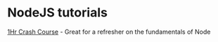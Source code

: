 # NodeJS tutorials

[1Hr Crash Course](https://youtu.be/TlB_eWDSMt4) - Great for a refresher on the fundamentals of Node
